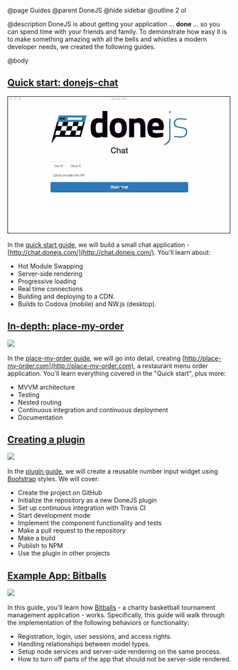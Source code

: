 @page Guides
@parent DoneJS
@hide sidebar
@outline 2 ol

@description DoneJS is about getting your application ... __done__ ... so you can spend time with
your friends and family.  To demonstrate how easy it is to make something amazing with all the bells and
whistles a modern developer needs, we created the following guides.


@body

## [Quick start: donejs-chat](/Guide.html)
<a href="/Guide.html"><img class="app-thumbs" src="/static/img/donejs-chat.gif" width="500" style="border: 1px solid #000"></a>

In the [quick start guide](/Guide.html), we will build a small chat application - [http://chat.donejs.com/](http://chat.donejs.com/).  You'll learn about:

- Hot Module Swapping
- Server-side rendering
- Progressive loading
- Real time connections
- Building and deploying to a CDN.
- Builds to Codova (mobile) and NW.js (desktop).

## [In-depth: place-my-order](/place-my-order.html)
<a href="/place-my-order.html"><img class="app-thumbs" src="/static/img/thumb-pmo.png" srcset="/static/img/thumb-pmo.png 1x, /static/img/thumb-pmo-2x.png 2x"></a>


In the [place-my-order guide](/place-my-order.html), we will go into detail, creating [http://place-my-order.com](http://place-my-order.com), a restaurant menu order application. You'll learn everything covered in the "Quick start", plus more:

- MVVM architecture
- Testing
- Nested routing
- Continuous integration and continuous deployment
- Documentation

## [Creating a plugin](/plugin.html)
<a href="/plugin.html"><img class="app-thumbs" src="/static/img/thumb-plugin.png" srcset="/static/img/thumb-plugin.png 1x, /static/img/thumb-plugin-2x.png 2x"></a>


In the [plugin guide](/plugin.html), we will create a reusable number input widget using [Bootstrap](http://getbootstrap.com) styles. We will cover:

- Create the project on GitHub
- Initialize the repository as a new DoneJS plugin
- Set up continuous integration with Travis CI
- Start development mode
- Implement the component functionality and tests
- Make a pull request to the repository
- Make a build
- Publish to NPM
- Use the plugin in other projects

## [Example App: Bitballs](/bitballs.html)

<a href="/bitballs.html"><img class="app-thumbs" src="/static/img/bitballs/bitballs-video.png" srcset="/static/img/bitballs/bitballs-video.png 1x, /static/img/bitballs/bitballs-video-2x.png 2x"></a>

In this guide, you'll learn how [Bitballs](http://bitballs.herokuapp.com) - a charity basketball tournament management application - works.
Specifically, this guide will walk through the implementation of the following behaviors or functionality:

 - Registration, login, user sessions, and access rights.
 - Handling relationships between model types.
 - Setup node services and server-side rendering on the same process.
 - How to turn off parts of the app that should not be server-side rendered.
